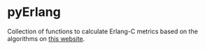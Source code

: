 pyErlang
========
Collection of functions to calculate Erlang-C metrics based on the algorithms on [this website](http://www.mitan.co.uk/erlang/elgcmath.htm).
